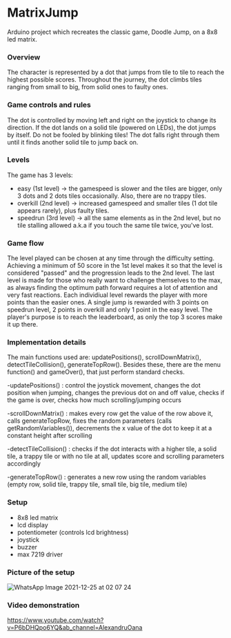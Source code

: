 # MatrixJump
Arduino project which recreates the classic game, Doodle Jump, on a 8x8 led matrix.

### Overview 
The character is represented by a dot that jumps from tile to tile to reach the highest possible scores. Throughout the journey, the dot climbs tiles ranging from small to big, from solid ones to faulty ones. 

### Game controls and rules
The dot is controlled by moving left and right on the joystick to change its direction. If the dot lands on a solid tile (powered on LEDs), the dot jumps by itself. 
Do not be fooled by blinking tiles! The dot falls right through them until it finds another solid tile to jump back on. 

### Levels 
The game has 3 levels:
- easy (1st level) -> the gamespeed is slower and the tiles are bigger, only 3 dots and 2 dots tiles occasionally. Also, there are no trappy tiles.
- overkill (2nd level) -> increased gamespeed and smaller tiles (1 dot tile appears rarely), plus faulty tiles. 
- speedrun (3rd level) -> all the same elements as in the 2nd level, but no tile stalling allowed a.k.a if you touch the same tile twice, you've lost.

### Game flow
The level played can be chosen at any time through the difficulty setting. Achieving a minimum of 50 score in the 1st level makes it so that the level is considered "passed" and the progression leads to the 2nd level. The last level is made for those who really want to challenge themselves to the max, as always finding the optimum path forward requires a lot of attention and very fast reactions. Each individiual level rewards the player with more points than the easier ones. A single jump is rewarded with 3 points on speedrun level, 2 points in overkill and only 1 point in the easy level. The player's purpose is to reach the leaderboard, as only the top 3 scores make it up there.

### Implementation details
The main functions used are: updatePositions(), scrollDownMatrix(), detectTileCollision(), generateTopRow(). Besides these, there are the menu function() and gameOver(), that just perform standard checks.

-updatePositions() : control the joystick movement, changes the dot position when jumping, changes the previous dot on and off value, checks if the game is over, checks how much scrolling/jumping occurs

-scrollDownMatrix() : makes every row get the value of the row above it, calls generateTopRow, fixes the random parameters (calls getRandomVariables()), decrements the x value of the dot to keep it at a constant height after scrolling

-detectTileCollision() : checks if the dot interacts with a higher tile, a solid tile, a trappy tile or with no tile at all, updates score and scrolling parameters accordingly

-generateTopRow() : generates a new row using the random variables (empty row, solid tile, trappy tile, small tile, big tile, medium tile)


### Setup
- 8x8 led matrix
- lcd display
- potentiometer (controls lcd brightness)
- joystick
- buzzer  
- max 7219 driver

### Picture of the setup
![WhatsApp Image 2021-12-25 at 02 07 24](https://user-images.githubusercontent.com/62179598/147374714-547eb8e8-7938-4d2f-8c31-86733b8bdceb.jpeg)


### Video demonstration
https://www.youtube.com/watch?v=P6bDHQpo6YQ&ab_channel=AlexandruOana
